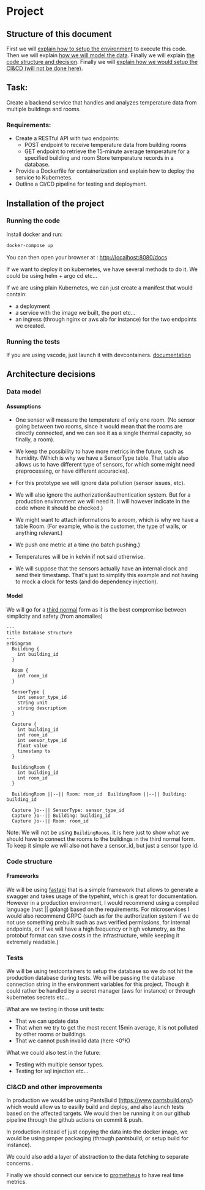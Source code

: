# Project
## Structure of this document
First we will [explain how to setup the environment](#installation-of-the-project) to execute this code.
Then we will explain [how we will model the data](#data-model).
Finally we will explain [the code structure and decision](#code-structure).
Finally we will [explain how we would setup the CI&CD (will not be done here)](#cicd-and-other-improvements).


## Task:
Create a backend service that handles and analyzes temperature data from multiple buildings and rooms.
### Requirements:

* Create a RESTful API with two endpoints:
  * POST endpoint to receive temperature data from building rooms
  * GET endpoint to retrieve the 15-minute average temperature for a specified building and room
    Store temperature records in a database.
* Provide a Dockerfile for containerization and explain how to deploy the service to Kubernetes.
* Outline a CI/CD pipeline for testing and deployment.



## Installation of the project
### Running the code
Install docker and run:

```bash
docker-compose up
```
You can then open your browser at : [http://localhost:8080/docs](http://localhost:8080/docs)

If we want to deploy it on kubernetes, we have several methods to do it.
We could be using helm + argo cd etc...

If we are using plain Kubernetes, we can just create a manifest that would contain:
- a deployment
- a service with the image we built, the port etc...
- an ingress (through nginx or aws alb for instance) for the two endpoints we created.


### Running the tests
If you are using vscode, just launch it with devcontainers.
[documentation](https://code.visualstudio.com/docs/devcontainers/containers#_reopen-folder-in-container)



## Architecture decisions
### Data model
#### Assumptions
* One sensor will measure the temperature of only one room. (No sensor going between two rooms, since it would mean that the rooms are directly connected, and we can see it as a single thermal capacity, so finally, a room).
* We keep the possibility to have more metrics in the future, such as humidity. (Which is why we have a SensorType table. That table also allows us to have different type of sensors, for which some might need preprocessing, or have different accuracies).

* For this prototype we will ignore data pollution (sensor issues, etc).
* We will also ignore the authorization&authentication system. But for a production environment we will need it. (I will however indicate in the code where it should be checked.)

* We might want to attach informations to a room, which is why we have a table Room. (For example, who is the customer, the type of walls, or anything relevant.)

* We push one metric at a time (no batch pushing.)

* Temperatures will be in kelvin if not said otherwise.

* We will suppose that the sensors actually have an internal clock and send their timestamp. That's just to simplify this example and not having to mock a clock for tests (and do dependency injection).

#### Model
We will go for a [third normal](https://en.wikipedia.org/wiki/Third_normal_form) form as it is the best compromise between simplicity and safety (from anomalies)
```mermaid
---
title Database structure
---
erDiagram
  Building {
    int building_id
  }

  Room {
    int room_id
  }

  SensorType {
    int sensor_type_id
    string unit
    string description
  }

  Capture {
    int building_id
    int room_id
    int sensor_type_id
    float value
    timestamp ts
  }

  BuildingRoom {
    int building_id
    int room_id
  }

  BuildingRoom ||--|| Room: room_id  BuildingRoom ||--|| Building: building_id

  Capture }o--|| SensorType: sensor_type_id
  Capture }o--|| Building: building_id
  Capture }o--|| Room: room_id
```

Note: We will not be using `BuildingRooms`. It is here just to show what we should have to connect the rooms to the buildings in the third normal form.
To keep it simple we will also not have a sensor_id, but just a sensor type id.


### Code structure
#### Frameworks
We will be using [fastapi](https://fastapi.tiangolo.com/) that is a simple framework that allows to generate a swagger and takes usage of the typehint, which is great for documentation.
However in a production environment, I would recommend using a compiled language (rust || golang) based on the requirements. For microservices I would also recommend GRPC (such as for the authorization system if we do not use something prebuilt such as aws verified permissions, for internal endpoints, or if we will have a high frequency or high volumetry, as the protobuf format can save costs in the infrastructure, while keeping it extremely readable.)

### Tests
We will be using testcontainers to setup the database so we do not hit the production database during tests. We will be passing the database connection string in the environment variables for this project. Though it could rather be handled by a secret manager (aws for instance) or through kubernetes secrets etc...

What are we testing in those unit tests:
* That we can update data
* That when we try to get the most recent 15min average, it is not polluted by other rooms or buildings.
* That we cannot push invalid data (here <0°K)


What we could also test in the future:
* Testing with multiple sensor types.
* Testing for sql injection etc...





### CI&CD and other improvements
In production we would be using PantsBuild (https://www.pantsbuild.org/) which would allow us to easilly build and deploy, and also launch tests based on the affected targets.
We would then be running it on our github pipeline through the github actions on commit & push.

In production instead of just copying the data into the docker image, we would be using proper packaging (through pantsbuild, or setup build for instance).

We could also add a layer of abstraction to the data fetching to separate concerns..

Finally we should connect our service to [prometheus](https://github.com/prometheus/prometheus) to have real time metrics.
